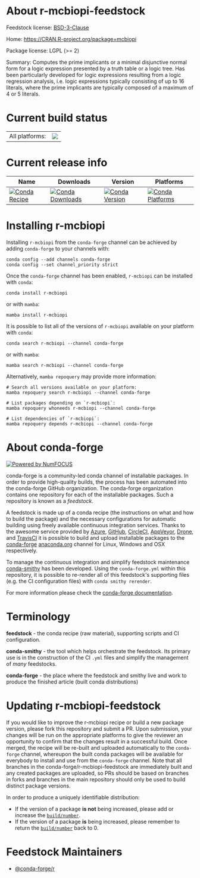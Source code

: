 About r-mcbiopi-feedstock
=========================

Feedstock license: [BSD-3-Clause](https://github.com/conda-forge/r-mcbiopi-feedstock/blob/main/LICENSE.txt)

Home: https://CRAN.R-project.org/package=mcbiopi

Package license: LGPL (>= 2)

Summary: Computes the prime implicants or a minimal disjunctive normal form for a logic expression presented by a truth table or a logic tree. Has been particularly  developed for logic expressions resulting from a logic regression analysis, i.e. logic expressions typically consisting of up to 16 literals, where the prime implicants  are typically composed of a maximum of 4 or 5 literals.

Current build status
====================


<table><tr><td>All platforms:</td>
    <td>
      <a href="https://dev.azure.com/conda-forge/feedstock-builds/_build/latest?definitionId=2511&branchName=main">
        <img src="https://dev.azure.com/conda-forge/feedstock-builds/_apis/build/status/r-mcbiopi-feedstock?branchName=main">
      </a>
    </td>
  </tr>
</table>

Current release info
====================

| Name | Downloads | Version | Platforms |
| --- | --- | --- | --- |
| [![Conda Recipe](https://img.shields.io/badge/recipe-r--mcbiopi-green.svg)](https://anaconda.org/conda-forge/r-mcbiopi) | [![Conda Downloads](https://img.shields.io/conda/dn/conda-forge/r-mcbiopi.svg)](https://anaconda.org/conda-forge/r-mcbiopi) | [![Conda Version](https://img.shields.io/conda/vn/conda-forge/r-mcbiopi.svg)](https://anaconda.org/conda-forge/r-mcbiopi) | [![Conda Platforms](https://img.shields.io/conda/pn/conda-forge/r-mcbiopi.svg)](https://anaconda.org/conda-forge/r-mcbiopi) |

Installing r-mcbiopi
====================

Installing `r-mcbiopi` from the `conda-forge` channel can be achieved by adding `conda-forge` to your channels with:

```
conda config --add channels conda-forge
conda config --set channel_priority strict
```

Once the `conda-forge` channel has been enabled, `r-mcbiopi` can be installed with `conda`:

```
conda install r-mcbiopi
```

or with `mamba`:

```
mamba install r-mcbiopi
```

It is possible to list all of the versions of `r-mcbiopi` available on your platform with `conda`:

```
conda search r-mcbiopi --channel conda-forge
```

or with `mamba`:

```
mamba search r-mcbiopi --channel conda-forge
```

Alternatively, `mamba repoquery` may provide more information:

```
# Search all versions available on your platform:
mamba repoquery search r-mcbiopi --channel conda-forge

# List packages depending on `r-mcbiopi`:
mamba repoquery whoneeds r-mcbiopi --channel conda-forge

# List dependencies of `r-mcbiopi`:
mamba repoquery depends r-mcbiopi --channel conda-forge
```


About conda-forge
=================

[![Powered by
NumFOCUS](https://img.shields.io/badge/powered%20by-NumFOCUS-orange.svg?style=flat&colorA=E1523D&colorB=007D8A)](https://numfocus.org)

conda-forge is a community-led conda channel of installable packages.
In order to provide high-quality builds, the process has been automated into the
conda-forge GitHub organization. The conda-forge organization contains one repository
for each of the installable packages. Such a repository is known as a *feedstock*.

A feedstock is made up of a conda recipe (the instructions on what and how to build
the package) and the necessary configurations for automatic building using freely
available continuous integration services. Thanks to the awesome service provided by
[Azure](https://azure.microsoft.com/en-us/services/devops/), [GitHub](https://github.com/),
[CircleCI](https://circleci.com/), [AppVeyor](https://www.appveyor.com/),
[Drone](https://cloud.drone.io/welcome), and [TravisCI](https://travis-ci.com/)
it is possible to build and upload installable packages to the
[conda-forge](https://anaconda.org/conda-forge) [anaconda.org](https://anaconda.org/)
channel for Linux, Windows and OSX respectively.

To manage the continuous integration and simplify feedstock maintenance
[conda-smithy](https://github.com/conda-forge/conda-smithy) has been developed.
Using the ``conda-forge.yml`` within this repository, it is possible to re-render all of
this feedstock's supporting files (e.g. the CI configuration files) with ``conda smithy rerender``.

For more information please check the [conda-forge documentation](https://conda-forge.org/docs/).

Terminology
===========

**feedstock** - the conda recipe (raw material), supporting scripts and CI configuration.

**conda-smithy** - the tool which helps orchestrate the feedstock.
                   Its primary use is in the construction of the CI ``.yml`` files
                   and simplify the management of *many* feedstocks.

**conda-forge** - the place where the feedstock and smithy live and work to
                  produce the finished article (built conda distributions)


Updating r-mcbiopi-feedstock
============================

If you would like to improve the r-mcbiopi recipe or build a new
package version, please fork this repository and submit a PR. Upon submission,
your changes will be run on the appropriate platforms to give the reviewer an
opportunity to confirm that the changes result in a successful build. Once
merged, the recipe will be re-built and uploaded automatically to the
`conda-forge` channel, whereupon the built conda packages will be available for
everybody to install and use from the `conda-forge` channel.
Note that all branches in the conda-forge/r-mcbiopi-feedstock are
immediately built and any created packages are uploaded, so PRs should be based
on branches in forks and branches in the main repository should only be used to
build distinct package versions.

In order to produce a uniquely identifiable distribution:
 * If the version of a package **is not** being increased, please add or increase
   the [``build/number``](https://docs.conda.io/projects/conda-build/en/latest/resources/define-metadata.html#build-number-and-string).
 * If the version of a package **is** being increased, please remember to return
   the [``build/number``](https://docs.conda.io/projects/conda-build/en/latest/resources/define-metadata.html#build-number-and-string)
   back to 0.

Feedstock Maintainers
=====================

* [@conda-forge/r](https://github.com/conda-forge/r/)

